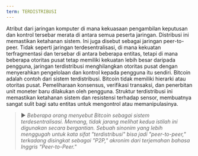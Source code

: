 ```yaml
---
term: TERDISTRIBUSI
---
```


Atribut dari jaringan komputer di mana kekuasaan pengambilan keputusan dan kontrol tersebar merata di antara semua peserta jaringan. Distribusi ini memastikan ketahanan sistem. Ini juga disebut sebagai jaringan peer-to-peer. Tidak seperti jaringan terdesentralisasi, di mana kekuatan terfragmentasi dan tersebar di antara beberapa entitas, tetapi di mana beberapa otoritas pusat tetap memiliki kekuatan lebih besar daripada pengguna, jaringan terdistribusi menghilangkan otoritas pusat dengan menyerahkan pengelolaan dan kontrol kepada pengguna itu sendiri. Bitcoin adalah contoh dari sistem terdistribusi. Bitcoin tidak memiliki hierarki atau otoritas pusat. Pemeliharaan konsensus, verifikasi transaksi, dan penerbitan unit moneter baru dilakukan oleh pengguna. Struktur terdistribusi ini memastikan ketahanan sistem dan resistensi terhadap sensor, membuatnya sangat sulit bagi satu entitas untuk mengontrol atau memanipulasinya.

> ► *Beberapa orang menyebut Bitcoin sebagai sistem terdesentralisasi. Memang, tidak jarang melihat kedua istilah ini digunakan secara bergantian. Sebuah sinonim yang lebih menggugah untuk kata sifat "terdistribusi" bisa jadi "peer-to-peer," terkadang disingkat sebagai "P2P," akronim dari terjemahan bahasa Inggris "Peer-to-Peer."*
